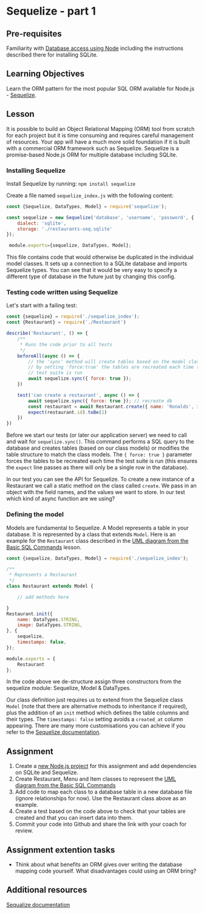 # Sequelize - part 1

## Pre-requisites
Familiarity with [Database access using Node](/curriculum/Bootcamp/Unit-2-Databases/0.2.5-Database_access_using_Node.html) including the instructions described there for installing SQLite.

## Learning Objectives
Learn the ORM pattern for the most popular SQL ORM available for Node.js - [Sequelize](https://www.npmjs.com/package/sequelize). 

## Lesson
It is possible to build an Object Relational Mapping (ORM) tool from scratch for each project but it is time consuming and requires careful management of resources. Your app will have a much more solid foundation if it is built with a commercial ORM framework such as Sequelize. Sequelize is a promise-based Node.js ORM for multiple database including SQLite. 

### Installing Sequelize
Install Sequelize by running:
`npm install sequelize`

Create a file named `sequelize_index.js` with the following content:
```js
const {Sequelize, DataTypes, Model} = require('sequelize');

const sequelize = new Sequelize('database', 'username', 'password', {
    dialect: 'sqlite',
    storage: './restaurants-seq.sqlite'
});

 module.exports={sequelize, DataTypes, Model};
```
This file contains code that would otherwise be duplicated in the individual model classes. It sets up a connection to a SQLite database and imports Sequelize types. You can see that it would be very easy to specify a different type of database in the future just by changing this config.

### Testing code written using Sequelize

Let's start with a failing test:

```javascript
const {sequelize} = require('./sequelize_index');
const {Restaurant} = require('./Restaurant')

describe('Restaurant', () => {
    /**
     * Runs the code prior to all tests
     */
    beforeAll(async () => {
        // the 'sync' method will create tables based on the model class
        // by setting 'force:true' the tables are recreated each time the 
        // test suite is run
        await sequelize.sync({ force: true });
    })

    test('can create a restaurant', async () => {
        await sequelize.sync({ force: true }); // recreate db
        const restaurant = await Restaurant.create({ name: 'Ronalds', image: 'http://some.image.url' })
        expect(restaurant.id).toBe(1)
    })
})
```
Before we start our tests (or later our application server) we need to call and wait for `sequelize.sync()`. This command performs a SQL query to the database and creates tables (based on our class models) or modifies the table structure to match the class models. The `{ force: true }` parameter forces the tables to be recreated each time the test suite is run (this ensures the `expect` line passes as there will only be a single row in the database).

In our test you can see the API for Sequelize. To create a new instance of a Restaurant we call a static method on the class called `create`. We pass in an object with the field names, and the values we want to store. In our test which kind of async function are we using?

### Defining the model
Models are fundamental to Sequelize. A Model represents a table in your database. It is represented by a class that extends `Model`. Here is an example for the `Restaurant` class described in the [UML diagram from the Basic SQL Commands](/curriculum/Bootcamp/0.2.3-Basic_SQL_Commands.html) lesson.

```javascript
const {sequelize, DataTypes, Model} = require('./sequelize_index');

/**
 * Represents a Restaurant
 */
class Restaurant extends Model {

    // add methods here

}
Restaurant.init({
    name: DataTypes.STRING,
    image: DataTypes.STRING,
}, {
    sequelize,
    timestamps: false,
});

module.exports = {
    Restaurant
};
```
In the code above we de-structure assign three constructors from the sequelize module: Sequelize, Model & DataTypes. 

Our class definition just requires us to extend from the Sequelize class `Model` (note that there are alternative methods to inheritance if required), plus the addition of an `init` method which defines the table columns and their types. The `timestamps: false` setting avoids a `created_at` column appearing. There are many more customisations you can achieve if you refer to the [Sequelize documentation](https://sequelize.org/master/).

## Assignment
   1. Create a [new Node.js project](/curriculum/Bootcamp/FAQ#createNewProject) for this assignment and add dependencies on SQLite and Sequelize.
   1. Create Restaurant, Menu and Item classes to represent the [UML diagram from the Basic SQL Commands](/curriculum/Bootcamp/0.2.3-Basic_SQL_Commands.html)
   1. Add code to map each class to a database table in a new database file (ignore relationships for now). Use the Restaurant class above as an example.
   1. Create a test based on the code above to check that your tables are created and that you can insert data into them.
   1. Commit your code into Github and share the link with your coach for review.

## Assignment extention tasks
  * Think about what benefits an ORM gives over writing the database mapping code yourself. What disadvantages could using an ORM bring?


## Additional resources
[Sequalize documentation](https://sequelize.org/master/)